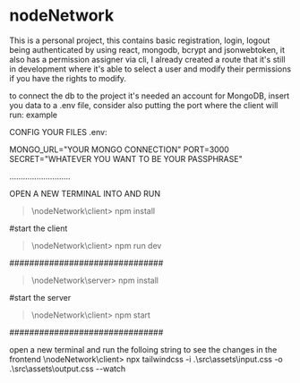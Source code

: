 # nodeNetwork
This is a personal project, this contains basic registration, login, logout being authenticated by using react, mongodb, bcrypt and jsonwebtoken, it also has a permission assigner via cli, I already created a route that it's still in development where it's able to select a user and modify their permissions if you have the rights to modify.

to connect the db to the project it's needed an account for MongoDB, insert you data to a .env file, consider also putting the port where the client will run: example

CONFIG YOUR FILES 
.env:

MONGO_URL="YOUR MONGO CONNECTION"
PORT=3000
SECRET="WHATEVER YOU WANT TO BE YOUR PASSPHRASE"

...........................

OPEN A NEW TERMINAL INTO AND RUN
>\nodeNetwork\client\> npm install

#start the client

>\nodeNetwork\client\> npm run dev

###############################

>\nodeNetwork\server\> npm install

#start the server

>\nodeNetwork\client\> npm start

###############################

open a new terminal and run the folloing string to see the changes in the frontend
\nodeNetwork\client> npx tailwindcss -i .\src\assets\input.css -o .\src\assets\output.css --watch

